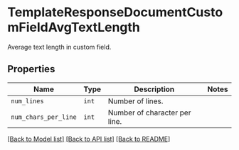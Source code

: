 # TemplateResponseDocumentCustomFieldAvgTextLength

Average text length in custom field.

## Properties

| Name | Type | Description | Notes |
| ---- | ---- | ----------- | ----- |
| `num_lines` | ```int``` |  Number of lines.  |  |
| `num_chars_per_line` | ```int``` |  Number of character per line.  |  |


[[Back to Model list]](../README.md#documentation-for-models) [[Back to API list]](../README.md#documentation-for-api-endpoints) [[Back to README]](../README.md)


